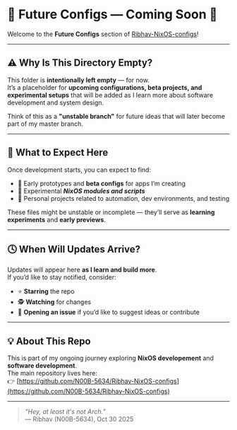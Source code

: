 # 🚧 Future Configs — Coming Soon 🚧 

Welcome to the **Future Configs** section of [Ribhav-NixOS-configs](https://github.com/N00B-5634/Ribhav-NixOS-configs)!

---

## ⚠️ Why Is This Directory Empty? ##

This folder is **intentionally left empty** — for now.  
It’s a placeholder for **upcoming configurations, beta projects, and experimental setups** that will be added as I learn more about software development and system design.

Think of this as a **"unstable branch"** for future ideas that will later become part of my master branch.

---

## 🧩 What to Expect Here

Once development starts, you can expect to find:
- 🔧 Early prototypes and **beta configs** for apps I’m creating  
- 🧠 Experimental ***NixOS modules and scripts*** 
- 🧰 Personal projects related to automation, dev environments, and testing  

These files might be unstable or incomplete — they’ll serve as **learning experiments** and **early previews**.

---

## 🕓 When Will Updates Arrive?

Updates will appear here **as I learn and build more**.  
If you’d like to stay notified, consider:
- ⭐ **Starring** the repo  
- 🕵️ **Watching** for changes  
- 💬 **Opening an issue** if you’d like to suggest ideas or contribute  

---

## 💡 About This Repo

This is part of my ongoing journey exploring **NixOS developement** and **software development**.  
The main repository lives here:  
👉 [https://github.com/N00B-5634/Ribhav-NixOS-configs](https://github.com/N00B-5634/Ribhav-NixOS-configs)

---

> _“Hey, at least it's not Arch.”_  
> — Ribhav (N00B-5634), Oct 30 2025
